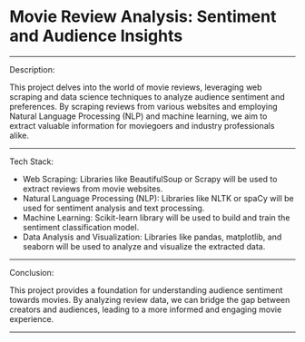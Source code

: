 Movie Review Analysis: Sentiment and Audience Insights
=====================================================
_______________________________________________________________
Description:

This project delves into the world of movie reviews, leveraging web scraping and data science techniques to analyze audience sentiment and preferences. By scraping reviews from various websites and employing Natural Language Processing (NLP) and machine learning, we aim to extract valuable information for moviegoers and industry professionals alike.
_______________________________________________________________________________________

Tech Stack:
* Web Scraping: Libraries like BeautifulSoup or Scrapy will be used to extract reviews from movie websites.
* Natural Language Processing (NLP): Libraries like NLTK or spaCy will be used for sentiment analysis and text processing.
* Machine Learning: Scikit-learn library will be used to build and train the sentiment classification model.
* Data Analysis and Visualization: Libraries like pandas, matplotlib, and seaborn will be used to analyze and visualize the extracted data.
_______________________________________________________________________________________
Conclusion:

This project provides a foundation for understanding audience sentiment towards movies. By analyzing review data, we can bridge the gap between creators and audiences, leading to a more informed and engaging movie experience.
________________________________________________________________________________________
